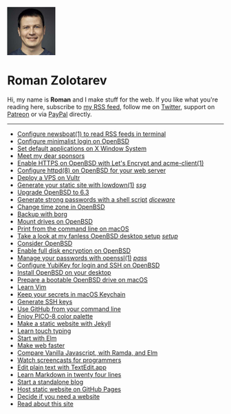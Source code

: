 <div class="picture"><img class="picture__avatar" src="/avatar.jpeg" width="112" height="112" alt="Avatar"></div>

# Roman Zolotarev

Hi, my name is **Roman** and I make stuff for the web. If you like what
you're reading here, subscribe to [my RSS feed](/rss.xml), follow me on
[Twitter](/twitter.html), support on [Patreon](/patreon.html) or via
[PayPal](/paypal.html) directly.

---

- [Configure newsboat(1) to read RSS feeds in&nbsp;terminal](/newsboat.html "6 May 2018")
- [Configure minimalist login on OpenBSD](/openbsd/login.html "1 May 2018")
- [Set default applications on X Window System](/openbsd/mime.html "1 May 2018")
- [Meet my dear sponsors](/sponsors.html "24 Apr 2018")
- [Enable HTTPS on OpenBSD with Let's Encrypt and acme-client(1)](/openbsd/acme-client.html "13 Apr 2018")
- [Configure httpd(8) on OpenBSD for your web server](/openbsd/webserver.html "12 Apr 2018")
- [Deploy a VPS on Vultr](/vultr.html "11 Apr 2018")
- [Generate your static site with lowdown(1)](/ssg.html "07 Apr 2018") _[ssg](/bin/ssg)_
- [Upgrade OpenBSD to 6.3](/openbsd/upgrade.html "03 Apr 2018")
- [Generate strong passwords with a shell script](/diceware.html "30 Mar 2018") _[diceware](/bin/diceware)_
- [Change time zone in OpenBSD](/openbsd/timezone.html "16 Mar 2018")
- [Backup with borg](/backup.html "02 Mar 2018")
- [Mount drives on OpenBSD](/openbsd/mount.html "01 Mar 2018")
- [Print from the command line on macOS](/macos/cups.html "27 Feb 2018")
- [Take a look at my fanless OpenBSD desktop setup](/setup.html "17 Nov 2017") _[setup](/openbsd/setup.sh)_
- [Consider OpenBSD](/openbsd/why.html "15 Nov 2017")
- [Enable full disk encryption on OpenBSD](/openbsd/fde.html "02 Nov 2017")
- [Manage your passwords with openssl(1)](/pass.html "10 Oct 2017") _[pass](/bin/pass)_
- [Configure YubiKey for login and SSH on OpenBSD](/openbsd/yubikey.html "01 Sep 2017")
- [Install OpenBSD on your desktop](/openbsd/install.html "20 Sep 2017")
- [Prepare a bootable OpenBSD drive on macOS](/macos/openbsd.html "19 Sep 2017")
- [Learn Vim](/vim.html "26 Aug 2017")
- [Keep your secrets in macOS Keychain](/macos/keychain.html "16 May 2017")
- [Generate SSH keys](/ssh.html "01 May 2017")
- [Use GitHub from your command line](/github.html "16 Apr 2017")
- [Enjoy PICO-8 color palette](/pico-8-color-palette/index.html "04 Dec 2016")
- [Make a static website with Jekyll](/jekyll.html "22 Nov 2016")
- [Learn touch typing](/typing.html "19 Nov 2016")
- [Start with Elm](/elm.html "14 Nov 2016")
- [Make web faster](/fast.html "13 Nov 2016")
- [Compare Vanilla Javascript, with Ramda, and Elm](/pagination.html "26 Oct 2016")
- [Watch screencasts for programmers](/screencasts.html "25 Oct 2016")
- [Edit plain text with TextEdit.app](/macos/textedit.html "17 Sep 2016")
- [Learn Markdown in twenty four lines](/markdown.html "30 Aug 2016")
- [Start a standalone blog](/standalone.html "23 Aug 2016")
- [Host static website on GitHub Pages](/github-pages.html "18 Aug 2016")
- [Decide if you need a website](/website.html "15 Aug 2016")
- [Read about this site](/about.html "01 Aug 2016")
